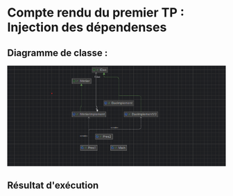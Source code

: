 <h1> Compte rendu du premier TP : Injection des dépendenses</h1>
<h2> Diagramme de classe : </h2>
<img src="Captures/1.png">
<h2> Résultat d'exécution</h2>

